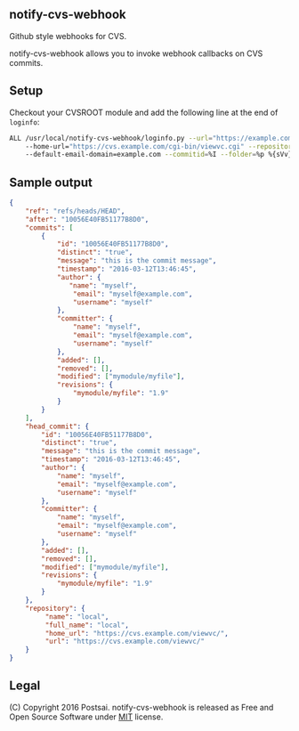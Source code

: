 notify-cvs-webhook
-
Github style webhooks for CVS.

notify-cvs-webhook allows you to invoke webhook callbacks on CVS commits.

Setup
-
Checkout your CVSROOT module and add the following line at the end of `loginfo`:

``` bash
ALL /usr/local/notify-cvs-webhook/loginfo.py --url="https://example.com/webhook" 
    --home-url="https://cvs.example.com/cgi-bin/viewvc.cgi" --repository=myrepo 
    --default-email-domain=example.com --commitid=%I --folder=%p %{sVv}
``` 


Sample output
-

``` json
{
    "ref": "refs/heads/HEAD",
    "after": "10056E40FB51177B8D0",
    "commits": [
        {
            "id": "10056E40FB51177B8D0",
            "distinct": "true",
            "message": "this is the commit message",
            "timestamp": "2016-03-12T13:46:45",
            "author": {
               "name": "myself",
                "email": "myself@example.com",
                "username": "myself"
            },
            "committer": {
                "name": "myself",
                "email": "myself@example.com",
                "username": "myself"
            },
            "added": [],
            "removed": [],
            "modified": ["mymodule/myfile"],
            "revisions": {
                "mymodule/myfile": "1.9"
            }
        }
    ],
    "head_commit": {
        "id": "10056E40FB51177B8D0",
        "distinct": "true",
        "message": "this is the commit message",
        "timestamp": "2016-03-12T13:46:45",
        "author": {
            "name": "myself",
            "email": "myself@example.com",
            "username": "myself"
        },
        "committer": {
            "name": "myself",
            "email": "myself@example.com",
            "username": "myself"
        },
        "added": [],
        "removed": [],
        "modified": ["mymodule/myfile"],
        "revisions": {
            "mymodule/myfile": "1.9"
        }
    },
    "repository": {
         "name": "local",
         "full_name": "local",
         "home_url": "https://cvs.example.com/viewvc/",
         "url": "https://cvs.example.com/viewvc/"
    }
}
```

Legal
-
(C) Copyright 2016 Postsai. notify-cvs-webhook is released as Free and Open Source Software under [MIT](https://raw.githubusercontent.com/postsai/postsai/master/LICENSE.txt) license.
